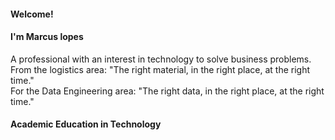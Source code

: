 
#### Welcome!
#### I'm Marcus lopes
A professional with an interest in technology to solve business problems.\
From the logistics area: "The right material, in the right place, at the right time."\
For the Data Engineering area: "The right data, in the right place, at the right time."

#### Academic Education in Technology
